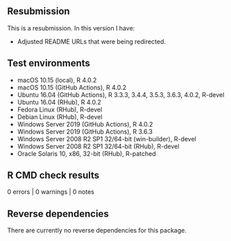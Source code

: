 ## Resubmission

This is a resubmission. In this version I have:

* Adjusted README URLs that were being redirected.


## Test environments
* macOS 10.15 (local), R 4.0.2
* macOS 10.15 (GitHub Actions), R 4.0.2
* Ubuntu 16.04 (GitHub Actions), R 3.3.3, 3.4.4, 3.5.3, 3.6.3, 4.0.2, R-devel
* Ubuntu 16.04 (RHub), R 4.0.2
* Fedora Linux (RHub), R-devel
* Debian Linux (RHub), R-devel
* Windows Server 2019 (GitHub Actions), R 4.0.2
* Windows Server 2019 (GitHub Actions), R 3.6.3
* Windows Server 2008 R2 SP1 32/64-bit (win-builder), R-devel
* Windows Server 2008 R2 SP1 32/64-bit (RHub), R-devel
* Oracle Solaris 10, x86, 32-bit (RHub), R-patched

## R CMD check results

0 errors | 0 warnings | 0 notes

## Reverse dependencies
There are currently no reverse dependencies for this package.
